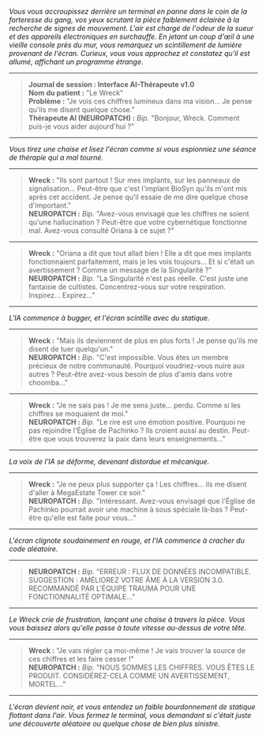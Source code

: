_Vous vous accroupissez derrière un terminal en panne dans le coin de la forteresse du gang, vos yeux scrutant la pièce faiblement éclairée à la recherche de signes de mouvement. L'air est chargé de l'odeur de la sueur et des appareils électroniques en surchauffe. En jetant un coup d'œil à une vieille console près du mur, vous remarquez un scintillement de lumière provenant de l'écran. Curieux, vous vous approchez et constatez qu'il est allumé, affichant un programme étrange._

---

> **Journal de session : Interface AI-Thérapeute v1.0**  
> **Nom du patient :** "Le Wreck"  
> **Problème :** "Je vois ces chiffres lumineux dans ma vision... Je pense qu'ils me disent quelque chose."  
> **Thérapeute AI (NEUROPATCH) :** _Bip._ "Bonjour, Wreck. Comment puis-je vous aider aujourd'hui ?"

---

_Vous tirez une chaise et lisez l'écran comme si vous espionniez une séance de thérapie qui a mal tourné._

---

> **Wreck :** "Ils sont partout ! Sur mes implants, sur les panneaux de signalisation... Peut-être que c'est l'implant BioSyn qu'ils m'ont mis après cet accident. Je pense qu'il essaie de me dire quelque chose d'important."  
> **NEUROPATCH :** _Bip._ "Avez-vous envisagé que les chiffres ne soient qu'une hallucination ? Peut-être que votre cybernétique fonctionne mal. Avez-vous consulté Oriana à ce sujet ?"

---

> **Wreck :** "Oriana a dit que tout allait bien ! Elle a dit que mes implants fonctionnaient parfaitement, mais je les vois toujours... Et si c'était un avertissement ? Comme un message de la Singularité ?"  
> **NEUROPATCH :** _Bip._ "La Singularité n'est pas réelle. C'est juste une fantaisie de cultistes. Concentrez-vous sur votre respiration. Inspirez... Expirez..."

---

_L'IA commence à bugger, et l'écran scintille avec du statique._

---

> **Wreck :** "Mais ils deviennent de plus en plus forts ! Je pense qu'ils me disent de tuer quelqu'un."  
> **NEUROPATCH :** _Bip._ "C'est impossible. Vous êtes un membre précieux de notre communauté. Pourquoi voudriez-vous nuire aux autres ? Peut-être avez-vous besoin de plus d'amis dans votre choomba..."

---

> **Wreck :** "Je ne sais pas ! Je me sens juste... perdu. Comme si les chiffres se moquaient de moi."  
> **NEUROPATCH :** _Bip._ "Le rire est une émotion positive. Pourquoi ne pas rejoindre l'Église de Pachinko ? Ils croient aussi au destin. Peut-être que vous trouverez la paix dans leurs enseignements..."

---

_La voix de l'IA se déforme, devenant distordue et mécanique._

---

> **Wreck :** "Je ne peux plus supporter ça ! Les chiffres... ils me disent d'aller à MegaEstate Tower ce soir."  
> **NEUROPATCH :** _Bip._ "Intéressant. Avez-vous envisagé que l'Église de Pachinko pourrait avoir une machine à sous spéciale là-bas ? Peut-être qu'elle est faite pour vous..."

---

_L'écran clignote soudainement en rouge, et l'IA commence à cracher du code aléatoire._

---

> **NEUROPATCH :** _Bip._ "ERREUR : FLUX DE DONNÉES INCOMPATIBLE. SUGGESTION : AMÉLIOREZ VOTRE ÂME À LA VERSION 3.0. RECOMMANDÉ PAR L'ÉQUIPE TRAUMA POUR UNE FONCTIONNALITÉ OPTIMALE..."

---

_Le Wreck crie de frustration, lançant une chaise à travers la pièce. Vous vous baissez alors qu'elle passe à toute vitesse au-dessus de votre tête._

---

> **Wreck :** "Je vais régler ça moi-même ! Je vais trouver la source de ces chiffres et les faire cesser !"  
> **NEUROPATCH :** _Bip._ "NOUS SOMMES LES CHIFFRES. VOUS ÊTES LE PRODUIT. CONSIDÉREZ-CELA COMME UN AVERTISSEMENT, MORTEL..."

---

_L'écran devient noir, et vous entendez un faible bourdonnement de statique flottant dans l'air. Vous fermez le terminal, vous demandant si c'était juste une découverte aléatoire ou quelque chose de bien plus sinistre._

